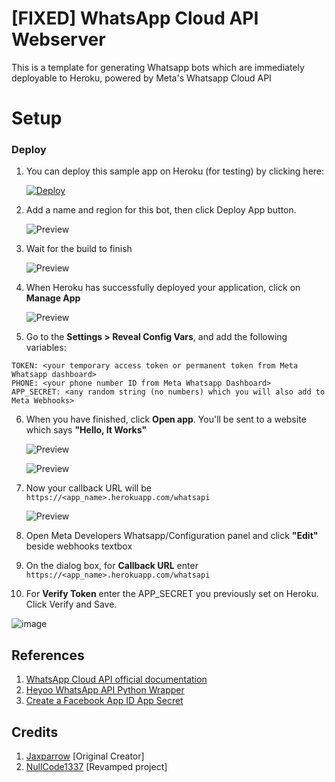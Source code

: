 # [FIXED] WhatsApp Cloud API Webserver

This is a template for generating Whatsapp bots which are immediately deployable to Heroku, powered by Meta's Whatsapp Cloud API

# Setup

### Deploy 

1. You can deploy this sample app on Heroku (for testing) by clicking here:

    
    [![Deploy](https://www.herokucdn.com/deploy/button.svg)](https://heroku.com/deploy?template=https://github.com/NullCode1337/whatsapi-flask-webhook)


2. Add a name and region for this bot, then click Deploy App button.

    ![Preview](Images/Heroku1.png)


3. Wait for the build to finish

    ![Preview](Images/Heroku2.png)

4. When Heroku has successfully deployed your application, click on **Manage App**

    ![Preview](Images/Heroku3.png)

5. Go to the **Settings > Reveal Config Vars**, and add the following variables:
```text
TOKEN: <your temporary access token or permanent token from Meta Whatsapp dashboard>
PHONE: <your phone number ID from Meta Whatsapp Dashboard>
APP_SECRET: <any random string (no numbers) which you will also add to Meta Webhooks>
```
6. When you have finished, click **Open app**. You'll be sent to a website which says **"Hello, It Works"**

    ![Preview](Images/Heroku7.png)

    ![Preview](Images/Heroku8.png)

7. Now your callback URL will be `https://<app_name>.herokuapp.com/whatsapi`

    ![Preview](Images/Heroku9.png)

8. Open Meta Developers Whatsapp/Configuration panel and click **"Edit"** beside webhooks textbox

9. On the dialog box, for **Callback URL** enter `https://<app_name>.herokuapp.com/whatsapi`

10. For **Verify Token** enter the APP_SECRET you previously set on Heroku. Click Verify and Save.

![image](https://user-images.githubusercontent.com/70959549/190555985-55da4237-f932-4789-98a8-036a3aa650cf.png)

## References 
1. [WhatsApp Cloud API official documentation](https://developers.facebook.com/docs/whatsapp/cloud-api/)
2. [Heyoo WhatsApp API Python Wrapper](https://github.com/Neurotech-HQ/heyoo)
3. [Create a Facebook App ID App Secret](https://support.appmachine.com/support/solutions/articles/80000978442)

## Credits
1. [Jaxparrow](https://github.com/JAXPARROW/)      [Original Creator]
2. [NullCode1337](https://github.com/NullCode1337) [Revamped project]
